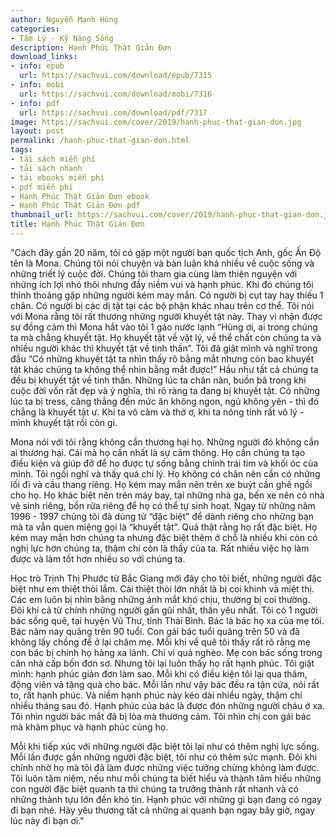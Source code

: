 ```yaml
---
author: Nguyễn Mạnh Hùng
categories:
- Tâm Lý - Kỹ Năng Sống
description: Hạnh Phúc Thật Giản Đơn
download_links:
- info: epub
  url: https://sachvui.com/download/epub/7315
- info: mobi
  url: https://sachvui.com/download/mobi/7316
- info: pdf
  url: https://sachvui.com/download/pdf/7317
image: https://sachvui.com/cover/2019/hanh-phuc-that-gian-don.jpg
layout: post
permalink: /hanh-phuc-that-gian-don.html
tags:
- tải sách miễn phí
- tải sách nhanh
- tải ebooks miễn phí
- pdf miễn phí
- Hạnh Phúc Thật Giản Đơn ebook
- Hạnh Phúc Thật Giản Đơn pdf
thumbnail_url: https://sachvui.com/cover/2019/hanh-phuc-that-gian-don.jpg
title: Hạnh Phúc Thật Giản Đơn
---
```


 <div class="item-desc text-justify"> <p>"Cách đây gần 20 năm, tôi có gặp một người bạn quốc tịch Anh, gốc Ấn Độ tên là Mona. Chúng tôi nói chuyện và bàn luận khá nhiều về cuộc sống và những triết lý cuộc đời. Chúng tôi tham gia cùng làm thiện nguyện với những ích lợi nhỏ thôi nhưng đầy niềm vui và hạnh phúc. Khi đó chúng tôi thỉnh thoảng gặp những người kém may mắn. Có người bị cụt tay hay thiếu 1 chân. Có người bị các dị tật tại các bộ phận khác nhau trên cơ thể. Tôi nói với Mona rằng tôi rất thương những người khuyết tật này. Thay vì nhận được sự đồng cảm thì Mona hắt vào tôi 1 gáo nước lạnh “Hùng ơi, ai trong chúng ta mà chẳng khuyết tật. Họ khuyết tật về vật lý, về thể chất còn chúng ta và nhiều người khác thì khuyết tật về tinh thần”. Tôi đã giật mình và nghĩ trong đầu “Có những khuyết tật ta nhìn thấy rõ bằng mắt nhưng còn bao khuyết tật khác chúng ta không thể nhìn bằng mắt được!” Hầu như tất cả chúng ta đều bị khuyết tật về tinh thần. Những lúc ta chán nản, buồn bã trong khi cuộc đời vốn rất đẹp và ý nghĩa, thì rõ ràng ta đang bị khuyết tật. Có những lúc ta bị tress, căng thẳng đến mức ăn không ngon, ngủ không yên - thì đó chẳng là khuyết tật ư. Khi ta vô cảm và thờ ơ, khi ta nóng tính rất vô lý - mình khuyết tật rồi còn gì.</p><p>Mona nói với tôi rằng không cần thương hại họ. Những người đó không cần ai thương hại. Cái mà họ cần nhất là sự cảm thông. Họ cần chúng ta tạo điều kiện và giúp đỡ để họ được tự sống bằng chính trái tim và khối óc của mình. Tôi ngồi nghĩ và thấy quá chí lý. Họ không có chân nên cần có những lối đi và cầu thang riêng. Họ kém may mắn nên trên xe buýt cần ghế ngồi cho họ. Họ khác biệt nên trên máy bay, tại những nhà ga, bến xe nên có nhà vệ sinh riêng, bồn rửa riêng để họ có thể tự sinh hoạt. Ngay từ những năm 1996 - 1997 chúng tôi đã dùng từ “đặc biệt” để dành riêng cho những bạn mà ta vẫn quen miệng gọi là “khuyết tật”. Quả thật rằng họ rất đặc biệt. Họ kém may mắn hơn chúng ta nhưng đặc biệt thêm ở chỗ là nhiều khi còn có nghị lực hơn chúng ta, thậm chí còn là thầy của ta. Rất nhiều việc họ làm được và làm tốt hơn nhiều so với chúng ta.</p><p>Học trò Trịnh Thị Phước từ Bắc Giang mới đây cho tôi biết, những người đặc biệt như em thiệt thòi lắm. Cái thiệt thòi lớn nhất là bị coi khinh và miệt thị. Các em luôn bị nhìn bằng những ánh mắt khó chịu, thường bị coi thường. Đôi khi cả từ chính những người gần gũi nhất, thân yêu nhất. Tôi có 1 người bác sống quê, tại huyện Vũ Thư, tỉnh Thái Bình. Bác là bác họ xa của mẹ tôi. Bác năm nay quãng trên 90 tuổi. Con gái bác tuổi quãng trên 50 và đã không lấy chồng để ở lại chăm mẹ. Mỗi khi về quê tôi thấy rất rõ rằng mẹ con bác bị chính họ hàng xa lánh. Chỉ vì quá nghèo. Mẹ con bác sống trong căn nhà cấp bốn đơn sơ. Nhưng tôi lại luôn thấy họ rất hạnh phúc. Tôi giật mình: hạnh phúc giản đơn làm sao. Mỗi khi có điều kiện tôi lại qua thăm, động viên và tặng quà cho bác. Mỗi lần như vậy bác đều ra tận cửa, nói rất to, rất hạnh phúc. Và niềm hạnh phúc này kéo dài nhiều ngày, thậm chí nhiều tháng sau đó. Hạnh phúc của bác là được đón những người cháu ở xa. Tôi nhìn người bác mắt đã bị lòa mà thương cảm. Tôi nhìn chị con gái bác mà khâm phục và hạnh phúc cùng họ.</p><p>Mỗi khi tiếp xúc với những người đặc biệt tôi lại như có thêm nghị lực sống. Mỗi lần được gần những người đặc biệt, tôi như có thêm sức mạnh. Đôi khi chính nhờ họ mà tôi đã làm được những việc tưởng chừng không làm được. Tôi luôn tâm niệm, nếu như mỗi chúng ta biết hiểu và thành tâm hiểu những con người đặc biệt quanh ta thì chúng ta trưởng thành rất nhanh và có những thành tựu lớn đến khó tin. Hạnh phúc với những gì bạn đang có ngay đi bạn nhé. Hãy yêu thương tất cả những ai quanh bạn ngay bây giờ, ngay lúc này đi bạn ơi."</p> </div>